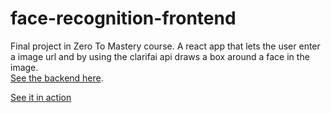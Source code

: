 # face-recognition-frontend


Final project in Zero To Mastery course. 
A react app that lets the user enter a image url and by using the clarifai api draws a box around a face in the image.  
[See the backend here](https://github.com/nadav-r/face-recognition-app).

[See it in action](https://facerecognition-1.herokuapp.com/)
